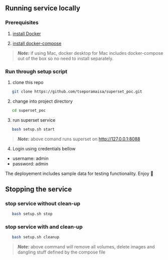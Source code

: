 ## Running service locally

### Prerequisites

1. [install Docker](https://docs.docker.com/engine/install/)

2. [install docker-compose](https://docs.docker.com/compose/install/)

> **_Note:_** if using Mac, docker desktop for Mac includes docker-compose out of the box so no need to install separately.

### Run through setup script

1. clone this repo

```bash
   git clone https://github.com/tseporamaisa/superset_poc.git
```   
2. change into project directory

```bash
   cd superset_poc
```
3. run superset service

```bash
   bash setup.sh start
```

> **_Note:_** above comand runs superset on http://127.0.0.1:8088    

4. Login using credentials bellow  
- username: admin
- password: admin

The deployement includes sample data for testing functionality. Enjoy :slightly_smiling_face:    

## Stopping the service    
    
### stop service without clean-up   
```bash
   bash setup.sh stop 
```    
### stop service with and clean-up   
```bash
   bash setup.sh cleanup
```
> **_Note:_** above command will remove all volumes, delete images and dangling stuff defined by the compose file